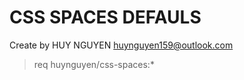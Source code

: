 CSS SPACES DEFAULS
===================

Create by HUY NGUYEN <huynguyen159@outlook.com>
 
> req huynguyen/css-spaces:*
